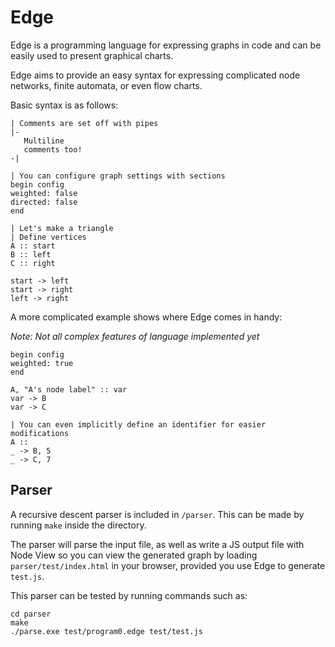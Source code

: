 # Edge

Edge is a programming language for expressing graphs in code and can be easily used to present graphical charts.

Edge aims to provide an easy syntax for expressing complicated node networks, finite automata, or even flow charts.

Basic syntax is as follows:

```Edge
| Comments are set off with pipes
|-
   Multiline
   comments too!
-|

| You can configure graph settings with sections
begin config
weighted: false
directed: false
end

| Let's make a triangle
| Define vertices
A :: start
B :: left
C :: right

start -> left
start -> right
left -> right
```

A more complicated example shows where Edge comes in handy:

*Note: Not all complex features of language implemented yet*

```
begin config
weighted: true
end

A, "A's node label" :: var
var -> B
var -> C

| You can even implicitly define an identifier for easier modifications
A ::
_ -> B, 5
_ -> C, 7
```

## Parser

A recursive descent parser is included in `/parser`.
This can be made by running `make` inside the directory.

The parser will parse the input file, as well as write a JS output file with Node View so you can view the generated graph by loading `parser/test/index.html` in your browser, provided you use Edge to generate `test.js`.

This parser can be tested by running commands such as:

```
cd parser
make
./parse.exe test/program0.edge test/test.js
```
